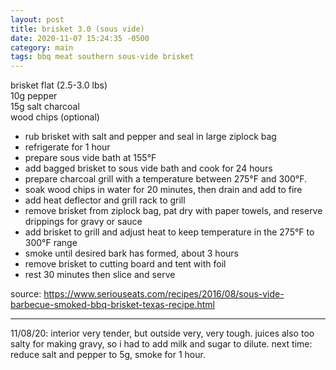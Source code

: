 ```yaml
---
layout: post
title: brisket 3.0 (sous vide)
date: 2020-11-07 15:24:35 -0500
category: main
tags: bbq meat southern sous-vide brisket
---
```


brisket flat (2.5-3.0 lbs)  
10g pepper  
15g salt
charcoal  
wood chips (optional)

* rub brisket with salt and pepper and seal in large ziplock bag
* refrigerate for 1 hour
* prepare sous vide bath at 155°F
* add bagged brisket to sous vide bath and cook for 24 hours
* prepare charcoal grill with a temperature between 275°F and 300°F.
* soak wood chips in water for 20 minutes, then drain and add to fire
* add heat deflector and grill rack to grill
* remove brisket from ziplock bag, pat dry with paper towels, and reserve drippings
  for gravy or sauce
* add brisket to grill and adjust heat to keep temperature in the 275°F to 300°F range
* smoke until desired bark has formed, about 3 hours
* remove brisket to cutting board and tent with foil
* rest 30 minutes then slice and serve

source: <https://www.seriouseats.com/recipes/2016/08/sous-vide-barbecue-smoked-bbq-brisket-texas-recipe.html>

---

11/08/20: interior very tender, but outside very, very tough. juices also too salty for making
gravy, so i had to add milk and sugar to dilute. next time: reduce salt and pepper to 5g, smoke for
1 hour.
